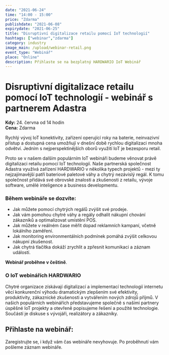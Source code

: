 ```yaml
---
date: "2021-06-24"
time: "14:00 - 15:00"
price: "Zdarma"
publishdate: "2021-06-08"
expirydate: "2021-06-25"
title: "Disruptivní digitalizace retailu pomocí IoT technologií"
hashtags: ["webinar","zdarma"]
category: industry
image_main: /upload/webinar-retail.png
event_type: "Webinář"
place: "Online"
description: Přihlaste se na bezplatný HARDWARIO IoT Webinář
---
```


<div class = "row">
<div class = "col pr-30">

 <h1 class="font-weight-black font-36 font-md-46 pb-20 pb-md-30 font-md-lnh48">Disruptivní digitalizace retailu pomocí IoT technologií - webinář s partnerem Adastra</h1>

<p>
<strong>Kdy:</strong> 24. června od 14 hodin<br/>
<strong>Cena:</strong> Zdarma</p>

<p>Rychlý vývoj IoT konektivity, zařízení operující roky na baterie, neinvazivní přístup a dostupná cena umožňují v dnešní době rychlou digitalizaci mnoha odvětví. Jedním s nejperspektinějších oborů využití IoT je bezesporu retail.</p>

<p>Proto se v našem dalším populárním IoT webináři budeme věnovat právě digitalizaci retailu pomocí IoT technologií. Naše partnerská společnost Adastra využívá zařízení HARDWARIO v několika typech projektů - mezi ty nejzajímavější patří bateriové paletové váhy a chytrý nezávislý regál. K tomu společnost přidává své obrovské znalosti a zkušenosti z retailu, vývoje software, umělé inteligence a business developmentu.</p> 

<h3 class="font-weight-black font-22 font-md-28 pb-10 font-md-lnh32">Během webináře se dozvíte:</h3>
<ul>
    <li class = "mb-0 pb-0">Jak můžete pomocí chytrých regálů zvýšit své prodeje.</li>
    <li class = "mb-0 pb-0">Jak vám pomohou chytré váhy a regály odhalit nákupní chování zákazníků a optimalizovat umístění POS.</li> 
    <li class = "mb-0 pb-0">Jak můžete v reálném čase měřit dopad reklamních kampaní, včetně lokálního zaměření.</li> 
    <li class = "mb-0 pb-0">Jak monitoring environmentálních podmínek pomáhá zvýšit celkovou nákupní zkušenost.</li>  
    <li class = "mb-0 pb-0">Jak chytrá tlačítka dokáží zrychlit a zpřesnit komunikaci a záznam událostí.</li> 
</ul>

<p><strong>Webinář proběhne v češtině</strong>.</p>

<h3 class="font-weight-black font-22 font-md-28 pb-10 font-md-lnh32">O IoT webinářích HARDWARIO</h3>
<p>Chytré organizace získávají digitalizací a implementací technologií internetu věcí konkurenční výhodu dramatickým zlepšením své efektivity, produktivity, zákaznické zkušenosti a vytvářením nových zdrojů příjmů. V našich populárních webinářích představujeme společně s našimi partnery úspěšné IoT projekty a otevřeně popisujeme řešení a použité technologie. Součástí je diskuse s vývojáři, realizátory a zákazníky.</p>

</div>
<div class = "col-12 col-md-5">
<div class = "px-10 py-20 mb-20 shadow">
<h2 class = "font-weight-black font-24 font-md-24 mb-20">Přihlaste na webinář:</h2>
<script charset="utf-8" type="text/javascript" src="//js.hsforms.net/forms/shell.js"></script>
<script>
jQuery(window).scroll(function() {
if (!jQuery('.hbspt-form').length) {
hbspt.forms.create({
    portalId: "5453210",
    formId: "84d26bd8-594a-4246-b1cc-4ae4b8fab7f6"
});
}
});
</script>
<p class = "font-14 font-lnh16">Zaregistrujte se, i když vám čas webináře nevyhovuje. Po proběhnutí vám pošleme záznam webináře.</p>
</div>
</div>
</div>
